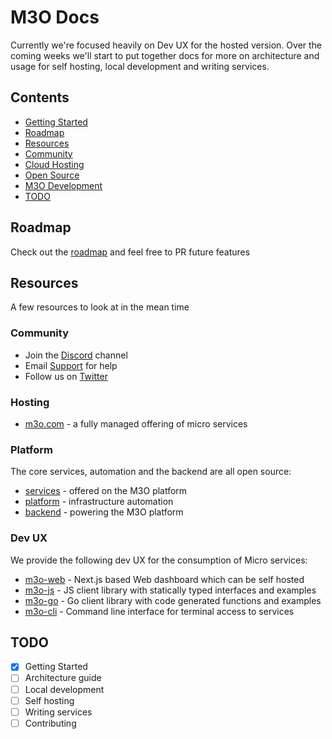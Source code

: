 # M3O Docs

Currently we're focused heavily on Dev UX for the hosted version. Over the coming weeks we'll start to put 
together docs for more on architecture and usage for self hosting, local development and writing services.

## Contents

- [Getting Started](getting-started.md)
- [Roadmap](#roadmap)
- [Resources](#resources)
- [Community](#community)
- [Cloud Hosting](#cloud-hosting)
- [Open Source](#open-source)
- [M3O Development](#m3o-development)
- [TODO](#todo)

## Roadmap

Check out the [roadmap](ROADMAP.md) and feel free to PR future features

## Resources

A few resources to look at in the mean time

### Community

- Join the [Discord](https://discord.gg/TBR9bRjd6Z) channel
- Email [Support](mailto:support@m3o.com) for help
- Follow us on [Twitter](https://twitter.com/m3oservices)

### Hosting

- [m3o.com](https://m3o.com) - a fully managed offering of micro services

### Platform

The core services, automation and the backend are all open source:

- [services](services) - offered on the M3O platform
- [platform](https://github.com/m3o/platform) - infrastructure automation
- [backend](https://github.com/m3o/backend) - powering the M3O platform

### Dev UX

We provide the following dev UX for the consumption of Micro services:

- [m3o-web](https://github.com/m3o/m3o-web) - Next.js based Web dashboard which can be self hosted
- [m3o-js](https://github.com/m3o/m3o-js) - JS client library with statically typed interfaces and examples
- [m3o-go](https://github.com/m3o/m3o-go) - Go client library with code generated functions and examples
- [m3o-cli](https://github.com/m3o/m3o-cli) - Command line interface for terminal access to services

## TODO

- [x] Getting Started
- [ ] Architecture guide
- [ ] Local development
- [ ] Self hosting 
- [ ] Writing services
- [ ] Contributing
